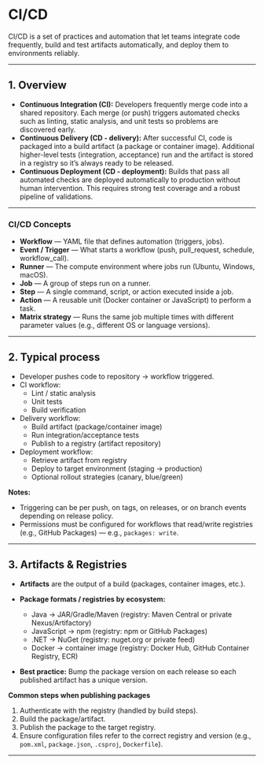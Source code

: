 # CI/CD 

CI/CD is a set of practices and automation that let teams integrate code frequently, build and test artifacts automatically, and deploy them to environments reliably.

---

## 1. Overview

- **Continuous Integration (CI):** Developers frequently merge code into a shared repository. Each merge (or push) triggers automated checks such as linting, static analysis, and unit tests so problems are discovered early.
- **Continuous Delivery (CD - delivery):** After successful CI, code is packaged into a build artifact (a package or container image). Additional higher-level tests (integration, acceptance) run and the artifact is stored in a registry so it’s always ready to be released.
- **Continuous Deployment (CD - deployment):** Builds that pass all automated checks are deployed automatically to production without human intervention. This requires strong test coverage and a robust pipeline of validations.

---

### CI/CD Concepts

- **Workflow** — YAML file that defines automation (triggers, jobs).
- **Event / Trigger** — What starts a workflow (push, pull_request, schedule, workflow_call).
- **Runner** — The compute environment where jobs run (Ubuntu, Windows, macOS).
- **Job** — A group of steps run on a runner.
- **Step** — A single command, script, or action executed inside a job.
- **Action** — A reusable unit (Docker container or JavaScript) to perform a task.
- **Matrix strategy** — Runs the same job multiple times with different parameter values (e.g., different OS or language versions).

---

## 2. Typical process

- Developer pushes code to repository → workflow triggered.
- CI workflow:
   - Lint / static analysis
   - Unit tests
   - Build verification
- Delivery workflow:
   - Build artifact (package/container image)
   - Run integration/acceptance tests
   - Publish to a registry (artifact repository)
- Deployment workflow:
   - Retrieve artifact from registry
   - Deploy to target environment (staging → production)
   - Optional rollout strategies (canary, blue/green)

**Notes:**
- Triggering can be per push, on tags, on releases, or on branch events depending on release policy.
- Permissions must be configured for workflows that read/write registries (e.g., GitHub Packages) — e.g., `packages: write`.

---

## 3. Artifacts & Registries

- **Artifacts** are the output of a build (packages, container images, etc.).
- **Package formats / registries by ecosystem:**
   
   - Java → JAR/Gradle/Maven (registry: Maven Central or private Nexus/Artifactory)
   - JavaScript → npm (registry: npm or GitHub Packages)
   - .NET → NuGet (registry: nuget.org or private feed)
   - Docker → container image (registry: Docker Hub, GitHub Container Registry, ECR)

- **Best practice:** Bump the package version on each release so each published artifact has a unique version.

**Common steps when publishing packages**

   1. Authenticate with the registry (handled by build steps).
   2. Build the package/artifact.
   3. Publish the package to the target registry.
   4. Ensure configuration files refer to the correct registry and version (e.g., `pom.xml`, `package.json`, `.csproj`, `Dockerfile`).

---



